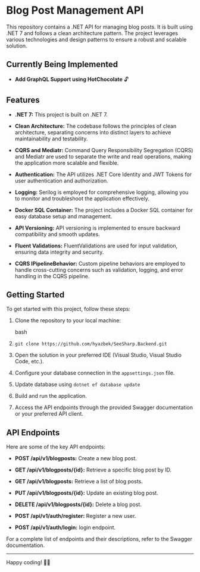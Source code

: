 # Blog Post Management API

This repository contains a .NET API for managing blog posts. It is built using .NET 7 and follows a clean architecture pattern. The project leverages various technologies and design patterns to ensure a robust and scalable solution.

## Currently Being Implemented

- **Add GraphQL Support using HotChocolate** 🔓

## Features

- **.NET 7:** This project is built on .NET 7.

- **Clean Architecture:** The codebase follows the principles of clean architecture, separating concerns into distinct layers to achieve maintainability and testability.

- **CQRS and Mediatr:** Command Query Responsibility Segregation (CQRS) and Mediatr are used to separate the write and read operations, making the application more scalable and flexible.

- **Authentication:** The API utilizes .NET Core Identity and JWT Tokens for user authentication and authorization.

- **Logging:** Serilog is employed for comprehensive logging, allowing you to monitor and troubleshoot the application effectively.

- **Docker SQL Container:** The project includes a Docker SQL container for easy database setup and management.

- **API Versioning:** API versioning is implemented to ensure backward compatibility and smooth updates.

- **Fluent Validations:** FluentValidations are used for input validation, ensuring data integrity and security.

- **CQRS IPipelineBehavior:** Custom pipeline behaviors are employed to handle cross-cutting concerns such as validation, logging, and error handling in the CQRS pipeline.

## Getting Started

To get started with this project, follow these steps:

1.  Clone the repository to your local machine:

    bash

1.  `git clone https://github.com/hyazbek/SeeSharp.Backend.git`

1.  Open the solution in your preferred IDE (Visual Studio, Visual Studio Code, etc.).

1.  Configure your database connection in the `appsettings.json` file.

1.  Update database using `dotnet ef database update`

1.  Build and run the application.

1.  Access the API endpoints through the provided Swagger documentation or your preferred API client.

## API Endpoints

Here are some of the key API endpoints:

- **POST /api/v1/blogposts:** Create a new blog post.
- **GET /api/v1/blogposts/{id}:** Retrieve a specific blog post by ID.
- **GET /api/v1/blogposts:** Retrieve a list of blog posts.
- **PUT /api/v1/blogposts/{id}:** Update an existing blog post.
- **DELETE /api/v1/blogposts/{id}:** Delete a blog post.

- **POST /api/v1/auth/register:** Register a new user.
- **POST /api/v1/auth/login:** login endpoint.

For a complete list of endpoints and their descriptions, refer to the Swagger documentation.

---

Happy coding! 🚀📝
